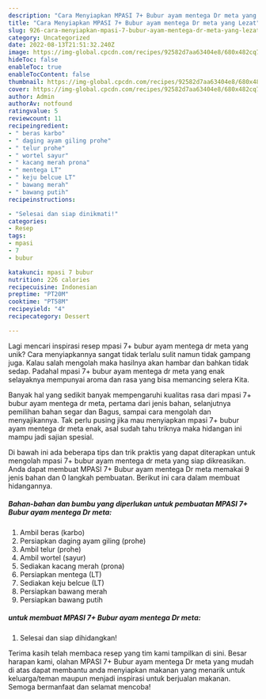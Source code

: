 ```yaml
---
description: "Cara Menyiapkan MPASI 7+ Bubur ayam mentega Dr meta yang Lezat"
title: "Cara Menyiapkan MPASI 7+ Bubur ayam mentega Dr meta yang Lezat"
slug: 926-cara-menyiapkan-mpasi-7-bubur-ayam-mentega-dr-meta-yang-lezat
category: Uncategorized
date: 2022-08-13T21:51:32.240Z
image: https://img-global.cpcdn.com/recipes/92582d7aa63404e8/680x482cq70/mpasi-7-bubur-ayam-mentega-dr-meta-foto-resep-utama.jpg
hideToc: false
enableToc: true
enableTocContent: false
thumbnail: https://img-global.cpcdn.com/recipes/92582d7aa63404e8/680x482cq70/mpasi-7-bubur-ayam-mentega-dr-meta-foto-resep-utama.jpg
cover: https://img-global.cpcdn.com/recipes/92582d7aa63404e8/680x482cq70/mpasi-7-bubur-ayam-mentega-dr-meta-foto-resep-utama.jpg
author: Admin
authorAv: notfound
ratingvalue: 5
reviewcount: 11
recipeingredient:
- " beras karbo"
- " daging ayam giling prohe"
- " telur prohe"
- " wortel sayur"
- " kacang merah prona"
- " mentega LT"
- " keju belcue LT"
- " bawang merah"
- " bawang putih"
recipeinstructions:

- "Selesai dan siap dinikmati!"
categories:
- Resep
tags:
- mpasi
- 7
- bubur

katakunci: mpasi 7 bubur 
nutrition: 226 calories
recipecuisine: Indonesian
preptime: "PT20M"
cooktime: "PT58M"
recipeyield: "4"
recipecategory: Dessert

---
```





Lagi mencari inspirasi resep mpasi 7+ bubur ayam mentega dr meta yang unik? Cara menyiapkannya sangat tidak terlalu sulit namun tidak gampang juga. Kalau salah mengolah maka hasilnya akan hambar dan bahkan tidak sedap. Padahal mpasi 7+ bubur ayam mentega dr meta yang enak selayaknya mempunyai aroma dan rasa yang bisa memancing selera Kita.





Banyak hal yang sedikit banyak mempengaruhi kualitas rasa dari mpasi 7+ bubur ayam mentega dr meta, pertama dari jenis bahan, selanjutnya pemilihan bahan segar dan Bagus, sampai cara mengolah dan menyajikannya. Tak perlu pusing jika mau menyiapkan mpasi 7+ bubur ayam mentega dr meta enak,      asal sudah tahu triknya maka hidangan ini mampu jadi sajian spesial.





















Di bawah ini ada beberapa tips dan trik praktis yang dapat diterapkan untuk mengolah mpasi 7+ bubur ayam mentega dr meta yang siap dikreasikan. Anda dapat membuat MPASI 7+ Bubur ayam mentega Dr meta memakai 9 jenis bahan dan 0 langkah pembuatan. Berikut ini cara dalam membuat hidangannya.

<!--inarticleads1-->

##### Bahan-bahan dan bumbu yang diperlukan untuk pembuatan MPASI 7+ Bubur ayam mentega Dr meta:

1. Ambil  beras (karbo)
1. Persiapkan  daging ayam giling (prohe)
1. Ambil  telur (prohe)
1. Ambil  wortel (sayur)
1. Sediakan  kacang merah (prona)
1. Persiapkan  mentega (LT)
1. Sediakan  keju belcue (LT)
1. Persiapkan  bawang merah
1. Persiapkan  bawang putih




<!--inarticleads2-->

#####  untuk membuat MPASI 7+ Bubur ayam mentega Dr meta:


1. Selesai dan siap dihidangkan!



Terima kasih telah membaca resep yang tim kami tampilkan di sini. Besar harapan kami, olahan MPASI 7+ Bubur ayam mentega Dr meta yang mudah di atas dapat membantu anda menyiapkan makanan yang menarik untuk keluarga/teman maupun menjadi inspirasi untuk berjualan makanan. Semoga bermanfaat dan selamat mencoba!
